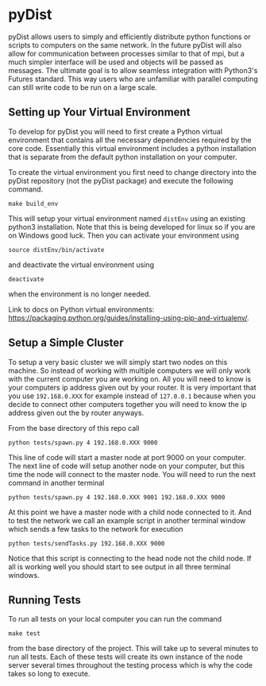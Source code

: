 # pyDist
pyDist allows users to simply and efficiently
distribute python functions or scripts to computers on the
same network. In the future pyDist will also allow for
communication between processes similar to that of mpi, but
a much simpler interface will be used and objects will be
passed as messages. The ultimate goal is to allow seamless 
integration with Python3's Futures standard. This way users
who are unfamiliar with parallel computing can still write
code to be run on a large scale.
 
## Setting up Your Virtual Environment
To develop for pyDist you will need to first create a Python virtual
environment that contains all the necessary dependencies required by
the core code. Essentially this virtual environment includes a
python installation that is separate from the default python 
installation on your computer.

To create the virtual environment you first need to
change directory into the pyDist repository (not the pyDist package)
and execute the following command.
```
make build_env
```
This will setup your virtual environment named `distEnv` using an
existing python3 installation. Note that this is being developed 
for linux so if you are on Windows good luck. Then you can activate 
your environment using
```
source distEnv/bin/activate
```
and deactivate the virtual environment using
```
deactivate
```
when the environment is no longer needed. 

Link to docs on Python virtual environments: 
<https://packaging.python.org/guides/installing-using-pip-and-virtualenv/>.

## Setup a Simple Cluster
To setup a very basic cluster we will simply start two nodes on
this machine. So instead of working with multiple computers we 
will only work with the current computer you are working on. All you
will need to know is your computers ip address given out by your 
router. It is very important that you use `192.168.0.XXX` for example
instead of `127.0.0.1` because when you decide to connect other computers
together you will need to know the ip address given out the by 
router anyways. 

From the base directory of this repo call
```
python tests/spawn.py 4 192.168.0.XXX 9000
```
This line of code will start a master node at port 9000 on your computer.
The next line of code will setup another node on your computer, but
this time the node will connect to the master node. You will need to 
run the next command in another terminal
```
python tests/spawn.py 4 192.168.0.XXX 9001 192.168.0.XXX 9000
```
At this point we have a master node with a child node connected to it. 
And to test the network we call an example script in another terminal window
which sends a few tasks to the network for execution
```
python tests/sendTasks.py 192.168.0.XXX 9000
```
Notice that this script is connecting to the head node not the child
node. If all is working well you should start to see output in all 
three terminal windows.


## Running Tests
To run all tests on your local computer you can run the command
```
make test
```
from the base directory of the project. This will take up to 
several minutes to run all tests. Each of these tests will create
its own instance of the node server several times throughout the 
testing process which is why the code takes so long to execute.
